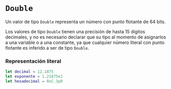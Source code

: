 # `Double`

Un valor de tipo `Double` representa un número con punto flotante de 64 bits.

Los valores de tipo `Double` tienen una precisión de hasta 15 dígitos decimales, y no es necesario declarar que su tipo al momento de asignarlos a una variable o a una constante, ya que cualquier número literal con punto flotante es inferido a ser de tipo `Double`.

### Representación literal
```swift
let decimal = 12.1875
let exponente = 1.21875e1
let hexadecimal = 0xC.3p0
```